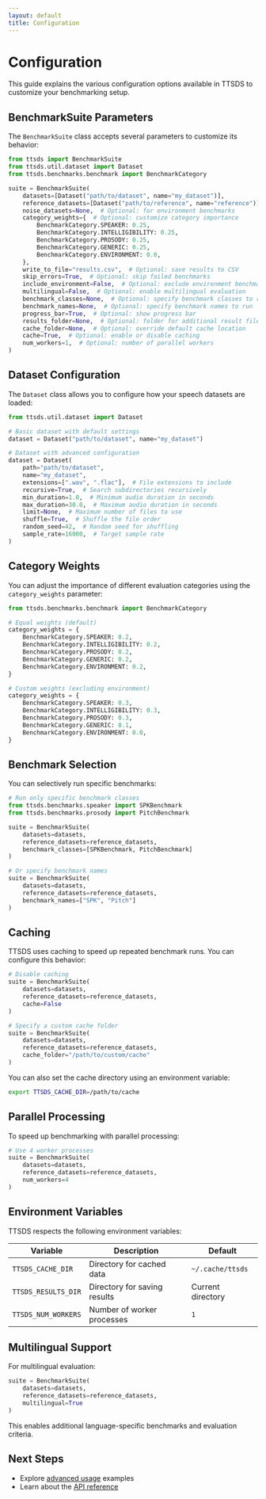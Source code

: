 ```yaml
---
layout: default
title: Configuration
---
```


# Configuration

This guide explains the various configuration options available in TTSDS to customize your benchmarking setup.

## BenchmarkSuite Parameters

The `BenchmarkSuite` class accepts several parameters to customize its behavior:

```python
from ttsds import BenchmarkSuite
from ttsds.util.dataset import Dataset
from ttsds.benchmarks.benchmark import BenchmarkCategory

suite = BenchmarkSuite(
    datasets=[Dataset("path/to/dataset", name="my_dataset")],
    reference_datasets=[Dataset("path/to/reference", name="reference")],
    noise_datasets=None,  # Optional: for environment benchmarks
    category_weights={  # Optional: customize category importance
        BenchmarkCategory.SPEAKER: 0.25,
        BenchmarkCategory.INTELLIGIBILITY: 0.25,
        BenchmarkCategory.PROSODY: 0.25,
        BenchmarkCategory.GENERIC: 0.25,
        BenchmarkCategory.ENVIRONMENT: 0.0,
    },
    write_to_file="results.csv",  # Optional: save results to CSV
    skip_errors=True,  # Optional: skip failed benchmarks
    include_environment=False,  # Optional: exclude environment benchmarks
    multilingual=False,  # Optional: enable multilingual evaluation
    benchmark_classes=None,  # Optional: specify benchmark classes to run
    benchmark_names=None,  # Optional: specify benchmark names to run
    progress_bar=True,  # Optional: show progress bar
    results_folder=None,  # Optional: folder for additional result files
    cache_folder=None,  # Optional: override default cache location
    cache=True,  # Optional: enable or disable caching
    num_workers=1,  # Optional: number of parallel workers
)
```

## Dataset Configuration

The `Dataset` class allows you to configure how your speech datasets are loaded:

```python
from ttsds.util.dataset import Dataset

# Basic dataset with default settings
dataset = Dataset("path/to/dataset", name="my_dataset")

# Dataset with advanced configuration
dataset = Dataset(
    path="path/to/dataset",
    name="my_dataset",
    extensions=[".wav", ".flac"],  # File extensions to include
    recursive=True,  # Search subdirectories recursively
    min_duration=1.0,  # Minimum audio duration in seconds
    max_duration=30.0,  # Maximum audio duration in seconds
    limit=None,  # Maximum number of files to use
    shuffle=True,  # Shuffle the file order
    random_seed=42,  # Random seed for shuffling
    sample_rate=16000,  # Target sample rate
)
```

## Category Weights

You can adjust the importance of different evaluation categories using the `category_weights` parameter:

```python
from ttsds.benchmarks.benchmark import BenchmarkCategory

# Equal weights (default)
category_weights = {
    BenchmarkCategory.SPEAKER: 0.2,
    BenchmarkCategory.INTELLIGIBILITY: 0.2,
    BenchmarkCategory.PROSODY: 0.2,
    BenchmarkCategory.GENERIC: 0.2,
    BenchmarkCategory.ENVIRONMENT: 0.2,
}

# Custom weights (excluding environment)
category_weights = {
    BenchmarkCategory.SPEAKER: 0.3,
    BenchmarkCategory.INTELLIGIBILITY: 0.3,
    BenchmarkCategory.PROSODY: 0.3,
    BenchmarkCategory.GENERIC: 0.1,
    BenchmarkCategory.ENVIRONMENT: 0.0,
}
```

## Benchmark Selection

You can selectively run specific benchmarks:

```python
# Run only specific benchmark classes
from ttsds.benchmarks.speaker import SPKBenchmark
from ttsds.benchmarks.prosody import PitchBenchmark

suite = BenchmarkSuite(
    datasets=datasets,
    reference_datasets=reference_datasets,
    benchmark_classes=[SPKBenchmark, PitchBenchmark]
)

# Or specify benchmark names
suite = BenchmarkSuite(
    datasets=datasets,
    reference_datasets=reference_datasets,
    benchmark_names=["SPK", "Pitch"]
)
```

## Caching

TTSDS uses caching to speed up repeated benchmark runs. You can configure this behavior:

```python
# Disable caching
suite = BenchmarkSuite(
    datasets=datasets,
    reference_datasets=reference_datasets,
    cache=False
)

# Specify a custom cache folder
suite = BenchmarkSuite(
    datasets=datasets,
    reference_datasets=reference_datasets,
    cache_folder="/path/to/custom/cache"
)
```

You can also set the cache directory using an environment variable:

```bash
export TTSDS_CACHE_DIR=/path/to/cache
```

## Parallel Processing

To speed up benchmarking with parallel processing:

```python
# Use 4 worker processes
suite = BenchmarkSuite(
    datasets=datasets,
    reference_datasets=reference_datasets,
    num_workers=4
)
```

## Environment Variables

TTSDS respects the following environment variables:

| Variable | Description | Default |
|----------|-------------|---------|
| `TTSDS_CACHE_DIR` | Directory for cached data | `~/.cache/ttsds` |
| `TTSDS_RESULTS_DIR` | Directory for saving results | Current directory |
| `TTSDS_NUM_WORKERS` | Number of worker processes | `1` |

## Multilingual Support

For multilingual evaluation:

```python
suite = BenchmarkSuite(
    datasets=datasets,
    reference_datasets=reference_datasets,
    multilingual=True
)
```

This enables additional language-specific benchmarks and evaluation criteria.

## Next Steps

- Explore [advanced usage](advanced.md) examples
- Learn about the [API reference](../reference/benchmarks.md) 